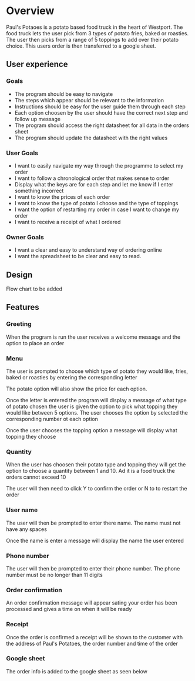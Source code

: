 # Overview

Paul's Potaoes is a potato based food truck in the heart of Westport. The food truck lets the user pick from 3 types of potato
fries, baked or roasties. The user then picks from a range of 5 toppings to add over their potato choice. This users order
is then transferred to a google sheet.


## User experience

### Goals

- The program should be easy to navigate
- The steps which appear should be relevant to the information
- Instructions should be easy for the user guide them through each step
- Each option choosen by the user should have the correct next step and follow up message
- The program should access the right datasheet for all data in the orders sheet
- The program should update the datasheet with the right values

### User Goals

- I want to easily navigate my way through the programme to select my order
- I want to follow a chronological order that makes sense to order 
- Display what the keys are for each step and let me know if I enter something incorrect
- I want to know the prices of each order
- I want to know the type of potato I choose and the type of toppings
- I want the option of restarting my order in case I want to change my order
- I want to receive a receipt of what I ordered

### Owner Goals

- I want a clear and easy to understand way of ordering online
- I want the spreadsheet to be clear and easy to read.


## Design

Flow chart to be added

## Features

### Greeting

When the program is run the user receives a welcome message and the option to place an order

### Menu

The user is prompted to choose which type of potato they would like, fries, baked or roasties by entering the corresponding letter

The potato option will also show the price for each option.

Once the letter is entered the program will display a message of what type of potato chosen the user is given the option to pick what 
topping they would like between 5 options. The user chooses the option by selected the corresponding number ot each option

Once the user chooses the topping option a message will display what topping they choose

### Quantity

When the user has choosen their potato type and topping they will get the option to choose 
a quantity between 1 and 10. Ad it is a food truck the orders cannot exceed 10

The user will then need to click Y to confirm the order or N to to restart the order

### User name

The user will then be prompted to enter there name. The name must not have any spaces

Once the name is enter a message will display the name the user entered

### Phone number

The user will then be prompted to enter their phone number. The phone number must be no longer than 11 digits

### Order confirmation

An order confirmation message will appear sating your order has been processed and gives a time 
on when it will be ready

### Receipt

Once the order is confirmed a receipt will be shown to the customer with the address of Paul's Potatoes,
the order number and time of the order

### Google sheet

The order info is added to the google sheet as seen below





